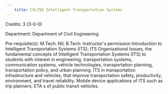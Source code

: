 ```yaml
---
    title: CVL750 Intelligent Transportation Systems
---
```

Credits: 3 (3-0-0)

Department: Department of Civil Engineering

Pre-requisite(s): M.Tech: Nil; B.Tech: Instructor's permission Introduction to Intelligent Transportation Systems (ITS); ITS Organizational Issues, the fundamental concepts of Intelligent Transportation Systems (ITS) to students with interest in engineering, transportation systems, communication systems, vehicle technologies, transportation planning, transportation policy, and urban planning. ITS in transportation infrastructure and vehicles, that improve transportation safety, productivity, environment, and travel reliability. Mobile device applications of ITS such as trip planners, ETA s of public transit vehicles.